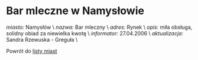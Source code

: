 # Bar mleczne w Namysłowie


*miasto:*  Namysłów    \\
*nazwa:*  Bar mleczny   \\
*adres:*  Rynek   \\
*opis:*  miła obsługa, solidny obiad za niewielka kwotę   \\
*informator:*  27.04.2006   \\
*aktualizacja:*    Sandra Rzewuska - Greguła   \\

Powrót do [listy miast](/bary_mleczne)
